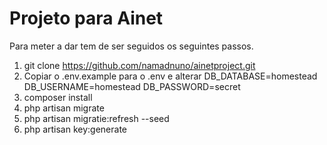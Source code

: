 # Projeto para Ainet

Para meter a dar tem de ser seguidos os seguintes passos.
  1. git clone https://github.com/namadnuno/ainetproject.git
  2. Copiar o .env.example para o .env e alterar
      DB_DATABASE=homestead
      DB_USERNAME=homestead
      DB_PASSWORD=secret
  4. composer install
  3. php artisan migrate
  4. php artisan migratie:refresh --seed
  5. php artisan key:generate
